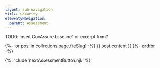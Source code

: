 ```yaml
---
layout: sub-navigation
title: Security
eleventyNavigation:
  parent: Assessment
---
```


TODO: insert GovAssure baseline? or excerpt from?

{%- for post in collections[page.fileSlug] -%}
{{ post.content }}
{%- endfor -%}

{% include 'nextAssessmentButton.njk' %}
